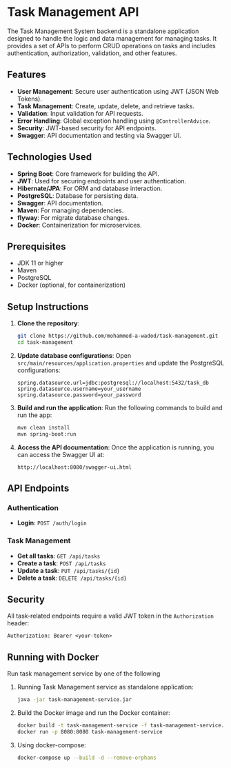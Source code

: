 
# Task Management API

The Task Management System backend is a standalone application designed to handle the logic and data management  for managing tasks. It provides a set of APIs to perform CRUD operations on tasks and includes authentication, authorization, validation, and other features.
## Features

- **User Management**: Secure user authentication using JWT (JSON Web Tokens).
- **Task Management**: Create, update, delete, and retrieve tasks.
- **Validation**: Input validation for API requests.
- **Error Handling**: Global exception handling using `@ControllerAdvice`.
- **Security**: JWT-based security for API endpoints.
- **Swagger**: API documentation and testing via Swagger UI.

## Technologies Used

- **Spring Boot**: Core framework for building the API.
- **JWT**: Used for securing endpoints and user authentication.
- **Hibernate/JPA**: For ORM and database interaction.
- **PostgreSQL**: Database for persisting data.
- **Swagger**: API documentation.
- **Maven**: For managing dependencies.
- **flyway**: For migrate database changes.
- **Docker**: Containerization for microservices.

## Prerequisites

- JDK 11 or higher
- Maven
- PostgreSQL
- Docker (optional, for containerization)

## Setup Instructions

1. **Clone the repository**:
   ```bash
   git clone https://github.com/mohammed-a-wadod/task-management.git
   cd task-management
   ```

2. **Update database configurations**:
   Open `src/main/resources/application.properties` and update the PostgreSQL configurations:
   ```properties
   spring.datasource.url=jdbc:postgresql://localhost:5432/task_db
   spring.datasource.username=your_username
   spring.datasource.password=your_password
   ```

3. **Build and run the application**:
   Run the following commands to build and run the app:
   ```bash
   mvn clean install
   mvn spring-boot:run
   ```

4. **Access the API documentation**:
   Once the application is running, you can access the Swagger UI at:
   ```
   http://localhost:8080/swagger-ui.html
   ```

## API Endpoints

### Authentication

- **Login**: `POST /auth/login`

### Task Management

- **Get all tasks**: `GET /api/tasks`
- **Create a task**: `POST /api/tasks`
- **Update a task**: `PUT /api/tasks/{id}`
- **Delete a task**: `DELETE /api/tasks/{id}`

## Security

All task-related endpoints require a valid JWT token in the `Authorization` header:
```
Authorization: Bearer <your-token>
```

## Running with Docker

Run task management service by one of the following

1. Running Task Management service as standalone application:
   ```bash
   java -jar task-management-service.jar
   ```
   
2. Build the Docker image and run the Docker container:
   ```bash
   docker build -t task-management-service -f task-management-service.dockerfile .
   docker run -p 8080:8080 task-management-service
   ```

3. Using docker-compose:
   ```bash
   docker-compose up --build -d --remove-orphans
   ```